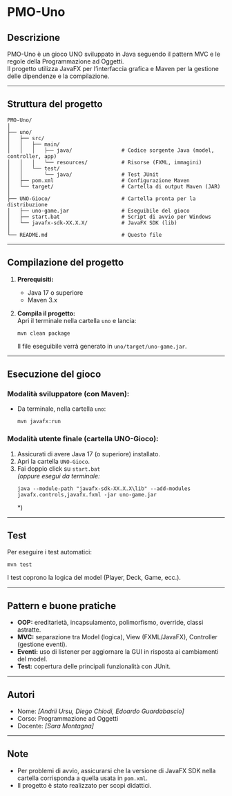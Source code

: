 # PMO-Uno 

## Descrizione

PMO-Uno è un gioco UNO sviluppato in Java seguendo il pattern MVC e le regole della Programmazione ad Oggetti.  
Il progetto utilizza JavaFX per l’interfaccia grafica e Maven per la gestione delle dipendenze e la compilazione.

---

## Struttura del progetto

```
PMO-Uno/
│
├── uno/
│   ├── src/
│   │   ├── main/
│   │   │   ├── java/                # Codice sorgente Java (model, controller, app)
│   │   │   └── resources/           # Risorse (FXML, immagini)
│   │   └── test/
│   │       └── java/                # Test JUnit
│   ├── pom.xml                      # Configurazione Maven
│   └── target/                      # Cartella di output Maven (JAR)
│
├── UNO-Gioco/                       # Cartella pronta per la distribuzione
│   ├── uno-game.jar                 # Eseguibile del gioco
│   ├── start.bat                    # Script di avvio per Windows
│   └── javafx-sdk-XX.X.X/           # JavaFX SDK (lib)
│
└── README.md                        # Questo file
```

---

## Compilazione del progetto

1. **Prerequisiti:**  
   - Java 17 o superiore  
   - Maven 3.x

2. **Compila il progetto:**  
   Apri il terminale nella cartella `uno` e lancia:
   ```
   mvn clean package
   ```
   Il file eseguibile verrà generato in `uno/target/uno-game.jar`.

---

## Esecuzione del gioco

### **Modalità sviluppatore (con Maven):**
- Da terminale, nella cartella `uno`:
  ```
  mvn javafx:run
  ```

### **Modalità utente finale (cartella UNO-Gioco):**
1. Assicurati di avere Java 17 (o superiore) installato.
2. Apri la cartella `UNO-Gioco`.
3. Fai doppio click su `start.bat`  
   *(oppure esegui da terminale:*
   ```
   java --module-path "javafx-sdk-XX.X.X\lib" --add-modules javafx.controls,javafx.fxml -jar uno-game.jar
   ```
   *)

---

## Test

Per eseguire i test automatici:
```
mvn test
```
I test coprono la logica del model (Player, Deck, Game, ecc.).

---

## Pattern e buone pratiche

- **OOP:** ereditarietà, incapsulamento, polimorfismo, override, classi astratte.
- **MVC:** separazione tra Model (logica), View (FXML/JavaFX), Controller (gestione eventi).
- **Eventi:** uso di listener per aggiornare la GUI in risposta ai cambiamenti del model.
- **Test:** copertura delle principali funzionalità con JUnit.

---

## Autori

- Nome: *[Andrii Ursu, Diego Chiodi, Edoardo Guardabascio]*
- Corso: Programmazione ad Oggetti
- Docente: *[Sara Montagna]*

---

## Note

- Per problemi di avvio, assicurarsi che la versione di JavaFX SDK nella cartella corrisponda a quella usata in `pom.xml`.
- Il progetto è stato realizzato per scopi didattici.